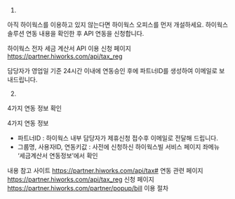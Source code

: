1.
아직 하이웍스를 이용하고 있지 않는다면 하이웍스 오피스를 먼저 개설하세요.
하이웍스 솔루션 연동 내용을 확인한 후 API 연동을 신청합니다.

하이웍스 전자 세금 계산서 API 이용 신청 페이지 
https://partner.hiworks.com/api/tax_reg

담당자가 영업일 기준 24시간 이내에 연동승인 후에 파트너ID를 생성하여 이메일로 보내드립니다.



2.
4가지 연동 정보 확인

4가지 연동 정보
- 파트너ID : 하이웍스 내부 담당자가 제휴신청 접수후 이메일로 전달해 드립니다. 
- 그룹명, 사용자ID, 연동키값 : 사전에 신청하신 하이웍스빌 서비스 페이지 좌메뉴 ‘세금계산서 연동정보’에서 확인



내용 참고 사이트 
https://partner.hiworks.com/api/tax#			연동 관련 페이지 
https://partner.hiworks.com/api/tax_reg		신청 페이지 	
https://partner.hiworks.com/partner/popup/bill		이용 절차
